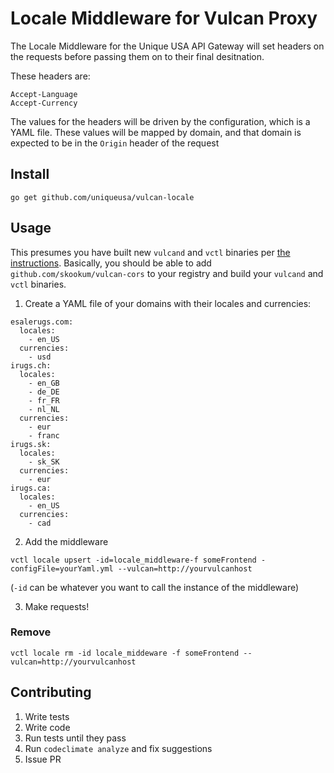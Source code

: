# Locale Middleware for Vulcan Proxy
The Locale Middleware for the Unique USA API Gateway will set headers on the requests before passing them on to their final desitnation.

These headers are:

    Accept-Language
    Accept-Currency

The values for the headers will be driven by the configuration, which is a YAML file. These values will be mapped by domain, and that domain is expected to be in the `Origin` header of the request

## Install
```
go get github.com/uniqueusa/vulcan-locale
```

## Usage
This presumes you have built new `vulcand` and `vctl` binaries per [the instructions](http://vulcanproxy.com/middlewares.html#example-auth-middleware). Basically, you should be able to add `github.com/skookum/vulcan-cors` to your registry and build your `vulcand` and `vctl` binaries.

1. Create a YAML file of your domains with their locales and currencies:
```
esalerugs.com:
  locales:
    - en_US
  currencies:
    - usd
irugs.ch:
  locales:
    - en_GB
    - de_DE
    - fr_FR
    - nl_NL
  currencies:
    - eur
    - franc
irugs.sk:
  locales:
    - sk_SK
  currencies:
    - eur
irugs.ca:
  locales:
    - en_US
  currencies:
    - cad
```

2. Add the middleware
```
vctl locale upsert -id=locale_middleware-f someFrontend -configFile=yourYaml.yml --vulcan=http://yourvulcanhost
```
(`-id` can be whatever you want to call the instance of the middleware)

3. Make requests!

### Remove
```
vctl locale rm -id locale_middeware -f someFrontend --vulcan=http://yourvulcanhost
```

## Contributing
1. Write tests
2. Write code
3. Run tests until they pass
4. Run `codeclimate analyze` and fix suggestions
5. Issue PR
